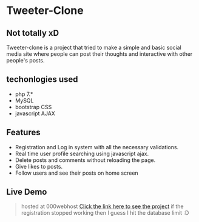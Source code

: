 # Tweeter-Clone
## Not totally xD





Tweeter-clone is a project that tried to make a simple and basic social media site where people can post their thoughts and interactive with other people's posts.

## techonlogies used

- php 7.*
- MySQL
- bootstrap CSS
- javascript AJAX
## Features

- Registration and Log in system with all the necessary validations.
- Real time user profile searching using javascript ajax. 
- Delete posts and comments without reloading the page.
- Give likes to posts. 
- Follow users and see their posts on home screen

## Live Demo 
>hosted at 000webhost
> [Click the link here to see the project](https://undramatic-decoders.000webhostapp.com/)
if the registration stopped working then I guess I hit the database limit :D




